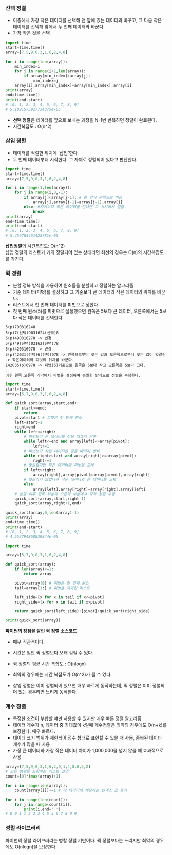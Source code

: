 ### 선택 정렬
- 이중에서 가장 작은 데이터를 선택해 맨 앞에 있는 데이터와 바꾸고, 그 다음 작은 데이터를 선택해 앞에서 두 번째 데이터와 바꾼다.
- 가장 작은 것을 선택
``` python
import time
start=time.time()
array=[7,5,9,0,3,1,6,2,4,8]

for i in range(len(array)):
    min_index=i
    for j in range(i+1,len(array)):
        if array[min_index]>array[j]:
            min_index=j
    array[i],array[min_index]=array[min_index],array[i] 
print(array)
end=time.time()
print(end-start)
# [0, 1, 2, 3, 4, 5, 6, 7, 8, 9]
# 5.1021575927734375e-05
```
- **선택 정렬**은 데이터를 앞으로 보내는 과정을 N-1번 반복하면 정렬이 완료된다.
- 시간복잡도 : O(n^2)

### 삽입 정렬
- 데이터를 적절한 위치에 '삽입'한다.
- 두 번째 데이터부터 시작한다. 그 자체로 정렬되어 있다고 판단한다.
``` python
import time
start=time.time()
array=[7,5,9,0,3,1,6,2,4,8]

for i in range(1,len(array)):
    for j in range(i,0,-1):
        if array[j]<array[j-1]: # 한 칸씩 왼쪽으로 이동
            array[j],array[j-1]=array[j-1],array[j]
        else: #자기보다 작은 데이터를 만나면 그 위치에서 멈춤
            break
print(array)
end=time.time()
print(end-start)
# [0, 1, 2, 3, 4, 5, 6, 7, 8, 9]
# 5.459785461425781e-05
```
**삽입정렬**의 시간복잡도: O(n^2)  
삽입 정렬의 리스트가 거의 정렬되어 있는 상태라면 최선의 경우는 O(n)의 시간복잡도를 가진다.

### 퀵 정렬
- 분할 정복 방식을 사용하여 원소들을 분할하고 정렬하는 알고리즘
- 기준 데이터(피벗)를 설정하고 그 기준보다 큰 데이터와 작은 데이터의 위치를 바꾼다.
- 리스트에서 첫 번째 데이터를 피벗으로 정한다. 
- 첫 번째 원소(5)를 피벗으로 설정했으면 왼쪽은 5보다 큰 데이터, 오른쪽에서는 5보다 작은 데이터를 선택한다.   
```
5(p)790316248  
5(p)7(선택)9031624(선택)8  
5(p)490316278 -> 변경  
5(p)49(선택)03162(선택)78  
5(p)420316978 -> 변경
5(p)42031(선택)6(선택)978 -> 왼쪽으로부터 찾는 값과 오른쪽으로부터 찾는 값이 엇갈림 -> 작은데이터와 피벗의 위치를 바꾼다.
142035(p)6978 -> 피벗(5)기준으로 왼쪽은 5보다 작고 오른쪽은 5보다 크다.
...
이후 왼쪽,오른쪽 각각에서 피벗을 설정하여 동일한 방식으로 정렬을 수행한다.
```
``` python
import time
start=time.time()
array=[5,7,9,0,3,1,6,2,4,8]

def quick_sort(array,start,end):
    if start>=end:
        return
    pivot=start # 피벗은 첫 번째 원소
    left=start+1
    right=end
    while left<=right:
        # 피벗보다 큰 데이터를 찾을 때까지 반복
        while left<=end and array[left]<=array[pivot]:
            left+=1
        # 피벗보다 작은 데이터를 찾을 때까지 반복
        while right>start and array[right]>=array[pivot]:
            right-=1
        # 엇갈렸다면 작은 데이터와 피벗을 교체
        if left>right:
            array[right],array[pivot]=array[pivot],array[right]
        # 엇갈리지 않았다면 작은 데이터와 큰 데이터를 교체
        else:
            array[left],array[right]=array[right],array[left]
    # 분할 이후 왼쪽 부분과 오른쪽 부분에서 각각 정렬 수행
    quick_sort(array,start,right-1)
    quick_sort(array,right+1,end)

quick_sort(array,0,len(array)-1)
print(array)
end=time.time()
print(end-start)
# [0, 1, 2, 3, 4, 5, 6, 7, 8, 9]
# 4.553794860839844e-05
```

``` python
import time

array=[5,7,9,0,3,1,6,2,4,8]

def quick_sort(array):
    if len(array)<=1:
        return array

    pivot=array[0] # 피벗은 첫 번째 원소
    tail=array[1:] # 피벗을 제외한 리스트

    left_side=[x for x in tail if x<=pivot]
    right_side=[x for x in tail if x>pivot]

    return quick_sort(left_side)+[pivot]+quick_sort(right_side)

print(quick_sort(array))
```
**파이썬의 장점을 살린 퀵 정렬 소스코드**
- 매우 직관적이다.
- 시간은 일반 퀵 정렬보다 오래 걸릴 수 있다.

- 퀵 정렬의 평균 시간 복잡도 : O(nlogn)
- 최악의 경우에는 시간 복잡도가 O(n^2)가 될 수 있다.
- 삽입 정렬은 이미 정렬되어 있으면 매우 빠르게 동작하는데, 퀵 정렬은 이미 정렬되어 있는 경우라면 느리게 동작한다.

### 계수 정렬 
- 특정한 조건이 부합할 떄만 사용할 수 있지만 매우 빠른 정렬 알고리즘
- 데이터 개수가 n, 데이터 중 최대값이 k일때 계수정렬은 최악의 경우에도 O(n+k)를 보장한다. 매우 빠르다.
- 데이터 크기 범위가 제한되어 정수 형태로 표현할 수 있을 때 사용, 중복된 데이터 개수가 많을 때 사용
- 가장 큰 데이터와 가장 작은 데이터 차이가 1,000,000을 넘지 않을 때 효과적으로 사용
``` python
array=[7,5,9,0,3,1,6,2,9,1,4,8,0,5,2]
# 모든 범위를 포함하는 리스트 선언
count=[0]*(max(array)+1)

for i in range(len(array)):
    count[array[i]]+=1 # 각 데이터에 해당하는 인덱스 값 증가

for i in range(len(count)):
    for j in range(count[i]):
        print(i,end=' ')
# 0 0 1 1 2 2 3 4 5 5 6 7 8 9 9 
```

### 정렬 라이브러리
파이썬의 정렬 라이브러리는 병합 정렬 기반이다.
퀵 정렬보다는 느리지만 최악의 경우에도 O(nlogn)을 보장한다





